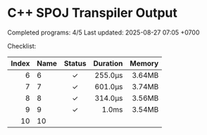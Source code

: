 # C++ SPOJ Transpiler Output

Completed programs: 4/5
Last updated: 2025-08-27 07:05 +0700

Checklist:

| Index | Name | Status | Duration | Memory |
|------:|------|:------:|---------:|-------:|
| 6 | 6 | ✓ | 255.0µs | 3.64MB |
| 7 | 7 | ✓ | 601.0µs | 3.74MB |
| 8 | 8 | ✓ | 314.0µs | 3.56MB |
| 9 | 9 | ✓ | 1.0ms | 3.54MB |
| 10 | 10 |   |  |  |
